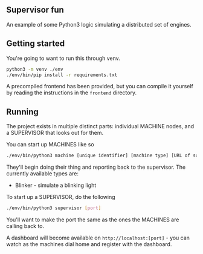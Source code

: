 Supervisor fun
---

An example of some Python3 logic simulating a distributed set of engines.

Getting started
-----

You're going to want to run this through venv.

```bash
python3 -m venv ./env
./env/bin/pip install -r requirements.txt
```

A precompiled frontend has been provided, but you can compile it yourself by reading the instructions in the `frontend` directory.

Running
-----

The project exists in multiple distinct parts: individual MACHINE nodes, and a SUPERVISOR that looks out for them.

You can start up MACHINES like so

```bash
./env/bin/python3 machine [unique identifier] [machine type] [URL of supervisor]
```

They'll begin doing their thing and reporting back to the supervisor. The currently available types are:

* Blinker - simulate a blinking light

To start up a SUPERVISOR, do the following

```bash
./env/bin/python3 supervisor [port]
```

You'll want to make the port the same as the ones the MACHINES are calling back to.

A dashboard will become available on `http://localhost:[port]` - you can watch as the machines dial home and register with the dashboard.
